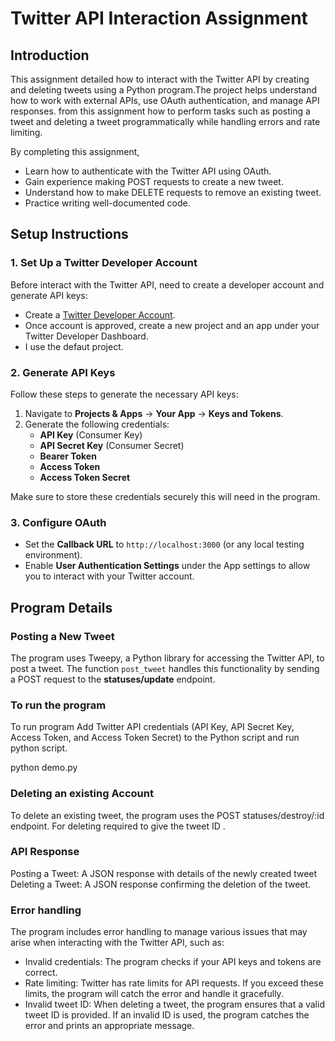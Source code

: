 # Twitter API Interaction Assignment

## Introduction
This assignment detailed how to interact with the Twitter API by creating and deleting tweets using a Python program.The project helps  understand how to work with external APIs, use OAuth authentication, and manage API responses. from this assignment how to perform tasks such as posting a tweet and deleting a tweet programmatically while handling errors and rate limiting.

By completing this assignment,
- Learn how to authenticate with the Twitter API using OAuth.
- Gain experience making POST requests to create a new tweet.
- Understand how to make DELETE requests to remove an existing tweet.
- Practice writing well-documented code.
  
## Setup Instructions

### 1. Set Up a Twitter Developer Account
Before interact with the Twitter API, need to create a developer account and generate API keys:
- Create a [Twitter Developer Account](https://developer.twitter.com/).
- Once  account is approved, create a new project and an app under your Twitter Developer Dashboard.
- I use the defaut project.
  
### 2. Generate API Keys
Follow these steps to generate the necessary API keys:
1. Navigate to **Projects & Apps** → **Your App** → **Keys and Tokens**.
2. Generate the following credentials:
   - **API Key** (Consumer Key)
   - **API Secret Key** (Consumer Secret)
   - **Bearer Token**
   - **Access Token**
   - **Access Token Secret**

Make sure to store these credentials securely this  will need  in the program.

### 3. Configure OAuth
- Set the **Callback URL** to `http://localhost:3000` (or any local testing environment).
- Enable **User Authentication Settings** under the App settings to allow you to interact with your Twitter account.

## Program Details

### Posting a New Tweet
The program uses Tweepy, a Python library for accessing the Twitter API, to post a tweet. The function `post_tweet` handles this functionality by sending a POST request to the **statuses/update** endpoint.

### To run the program 
To run program Add  Twitter API credentials (API Key, API Secret Key, Access Token, and Access Token Secret) to the Python script and run python script.

python demo.py

### Deleting an existing Account 
To delete an existing tweet, the program uses the POST statuses/destroy/:id endpoint. For deleting required to give the tweet ID .
### API Response 
Posting a Tweet: A JSON response with details of the newly created tweet  
Deleting a Tweet: A JSON response confirming the deletion of the tweet.

### Error handling 
The program includes error handling to manage various issues that may arise when interacting with the Twitter API, such as:

- Invalid credentials: The program checks if your API keys and tokens are correct.
- Rate limiting: Twitter has rate limits for API requests. If you exceed these limits, the program will catch the error and handle it gracefully.
- Invalid tweet ID: When deleting a tweet, the program ensures that a valid tweet ID is provided. If an invalid ID is used, the program catches the error and prints an appropriate message.
